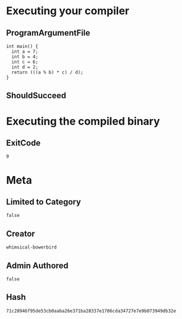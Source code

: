 # Executing your compiler

## ProgramArgumentFile

```
int main() {
  int a = 7;
  int b = 4;
  int c = 6;
  int d = 2;
  return (((a % b) * c) / d);
}
```

## ShouldSucceed

# Executing the compiled binary

## ExitCode

```
9
```

# Meta

## Limited to Category

```
false
```

## Creator

```
whimsical-bowerbird
```

## Admin Authored

```
false
```

## Hash

```
71c28946f95de53cb0aaba26e371ba28337e1706cda34727e7e9b073949db32e
```
